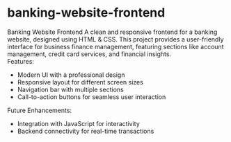 # banking-website-frontend
Banking Website Frontend A clean and responsive frontend for a banking website, designed using HTML &amp; CSS. This project provides a user-friendly interface for business finance management, featuring sections like account management, credit card services, and financial insights.
<br>
Features:
<br>
-  Modern UI with a professional design
-  Responsive layout for different screen sizes
-  Navigation bar with multiple sections
-  Call-to-action buttons for seamless user interaction

Future Enhancements:
<br>
-  Integration with JavaScript for interactivity  
-  Backend connectivity for real-time transactions  
